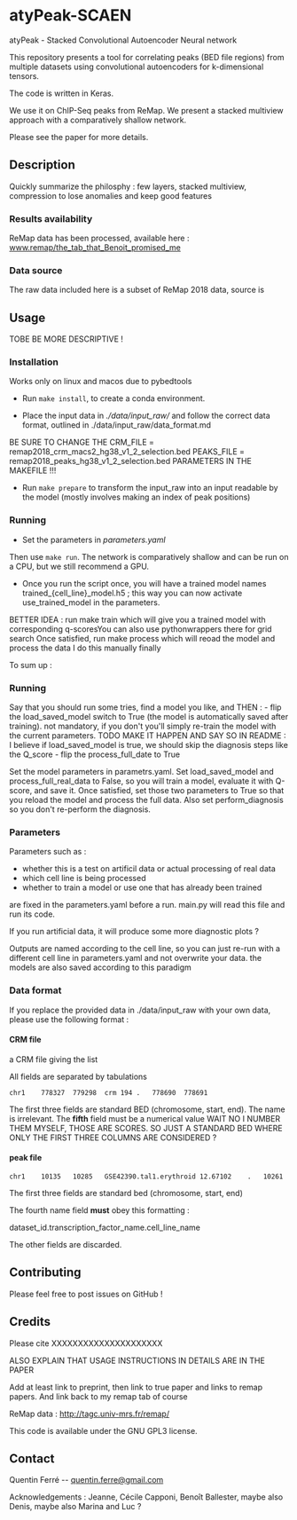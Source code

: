 # atyPeak-SCAEN

atyPeak - Stacked Convolutional Autoencoder Neural network

This repository presents a tool for correlating peaks (BED file regions) from multiple datasets using convolutional autoencoders for k-dimensional tensors.

The code is written in Keras.

We use it on ChIP-Seq peaks from ReMap. We present a stacked multiview approach with a comparatively shallow network.

Please see the paper for more details.


## Description

Quickly summarize the philosphy : few layers, stacked multiview, compression to lose anomalies and keep good features


### Results availability

ReMap data has been processed, available here : www.remap/the_tab_that_Benoit_promised_me

### Data source

The raw data included here is a subset of ReMap 2018 data, source is <remap link>



## Usage

TOBE BE MORE DESCRIPTIVE !

### Installation

Works only on linux and macos due to pybedtools

- Run `make install`, to create a conda environment.

- Place the input data in *./data/input_raw/* and follow the correct data format, outlined in ./data/input_raw/data_format.md

BE SURE TO CHANGE THE CRM_FILE = remap2018_crm_macs2_hg38_v1_2_selection.bed
PEAKS_FILE = remap2018_peaks_hg38_v1_2_selection.bed PARAMETERS IN THE MAKEFILE !!!

- Run `make prepare` to transform the input_raw into an input readable by the model (mostly involves making an index of peak positions)

### Running

- Set the parameters in *parameters.yaml*

Then use `make run`. The network is comparatively shallow and can be run on a CPU, but we still recommend a GPU.

- Once you run the script once, you will have a trained model names trained_{cell_line}_model.h5 ; this way you can now activate use_trained_model in the parameters.

BETTER IDEA : run make train which will give you a trained model with corresponding q-scoresYou can also use pythonwrappers there for grid search
Once satisfied, run make process which will reoad the model and process the data
  I do this manually finally



To sum up :

### Running


Say that you should run some tries, find a model you like, and THEN :
    - flip the load_saved_model switch to True (the model is automatically saved after training). not mandatory, if you don't you'll simply re-train the model with the current parameters.
        TODO MAKE IT HAPPEN AND SAY SO IN README : I believe if load_saved_model is true, we should skip the diagnosis steps like the Q_score
    - flip the process_full_date to True

Set the model parameters in parametrs.yaml. Set load_saved_model and process_full_real_data to False, so you will train a model, evaluate it with Q-score, and save it.
Once satisfied, set those two parameters to True so that you reload the model and process the full data. Also set perform_diagnosis so you don't re-perform the diagnosis.







### Parameters

Parameters such as :
- whether this is a test on artificil data or actual processing of real data
- which cell line is being processed
- whether to train a model or use one that has already been trained

are fixed in the parameters.yaml before a run. main.py will read this file and run its code.


If you run artificial data, it will produce some more diagnostic plots ?



Outputs are named according to the cell line, so you can just re-run with a different cell line in parameters.yaml and not overwrite your data. the models are also saved according to this paradigm






### Data format

If you replace the provided data in ./data/input_raw with your own data, please use the following format :

#### CRM file

a CRM file giving the list

All fields are separated by tabulations
```
chr1	778327	779298	crm	194	.	778690	778691
```
The first three fields are standard BED (chromosome, start, end). The name is irrelevant. The **fifth** field must be a numerical value
WAIT NO I NUMBER THEM MYSELF, THOSE ARE SCORES. SO JUST A STANDARD BED WHERE ONLY THE FIRST THREE COLUMNS ARE CONSIDERED ?


#### peak file

```
chr1	10135	10285	GSE42390.tal1.erythroid	12.67102	.	10261
```
The first three fields are standard bed (chromosome, start, end)

The fourth name field **must** obey this formatting :

dataset_id.transcription_factor_name.cell_line_name


The other fields are discarded.



## Contributing



Please feel free to post issues on GitHub !





## Credits



Please cite XXXXXXXXXXXXXXXXXXXXX



ALSO EXPLAIN THAT USAGE INSTRUCTIONS IN DETAILS ARE IN THE PAPER


Add at least link to preprint, then link to true paper and links to remap papers. And link back to my remap tab of course




ReMap data :  http://tagc.univ-mrs.fr/remap/



This code is available under the GNU GPL3 license.



## Contact

Quentin Ferré -- quentin.ferre@gmail.com


 Acknowledgements : Jeanne, Cécile Capponi, Benoît Ballester, maybe also Denis, maybe also Marina and Luc ?
